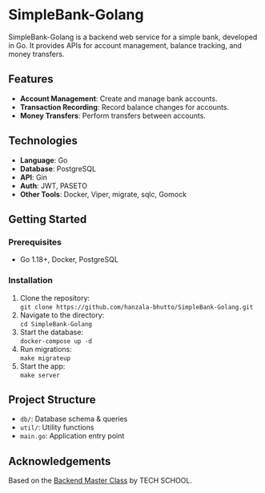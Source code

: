 # SimpleBank-Golang

SimpleBank-Golang is a backend web service for a simple bank, developed in Go. It provides APIs for account management, balance tracking, and money transfers.

## Features
- **Account Management**: Create and manage bank accounts.
- **Transaction Recording**: Record balance changes for accounts.
- **Money Transfers**: Perform transfers between accounts.

## Technologies
- **Language**: Go
- **Database**: PostgreSQL
- **API**: Gin
- **Auth**: JWT, PASETO
- **Other Tools**: Docker, Viper, migrate, sqlc, Gomock

## Getting Started

### Prerequisites
- Go 1.18+, Docker, PostgreSQL

### Installation
1. Clone the repository:  
   `git clone https://github.com/hanzala-bhutto/SimpleBank-Golang.git`
2. Navigate to the directory:  
   `cd SimpleBank-Golang`
3. Start the database:  
   `docker-compose up -d`
4. Run migrations:  
   `make migrateup`
5. Start the app:  
   `make server`

## Project Structure
- `db/`: Database schema & queries
- `util/`: Utility functions
- `main.go`: Application entry point

## Acknowledgements
Based on the [Backend Master Class](https://github.com/techschool/simplebank) by TECH SCHOOL.
